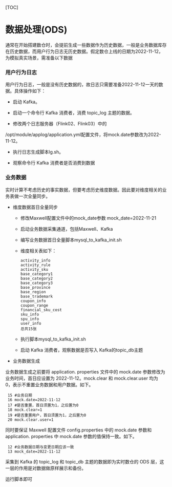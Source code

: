 [TOC]

# 数据处理(ODS)

通常在开始搭建数仓时，会提前生成一些数据作为历史数据，一般是业务数据库存在历史数据，而用户行为日志无历史数据。假定数仓上线的日期为2022-11-12，为模拟真实场景，需准备以下数据

### 用户行为日志

用户行为日志，一般是没有历史数据的，故日志只需要准备2022-11-12一天的数据。具体操作如下：

- 启动 Kafka。

- 启动一个命令行 Kafka 消费者，消费 topic_log 主题的数据。

- 修改两个日志服务器（Flink02、Flink03）中的

/opt/module/applog/application.yml配置文件，将mock.date参数改为2022-11-12。

- 执行日志生成脚本lg.sh。

- 观察命令行 Kafka 消费者是否消费到数据

### 业务数据

实时计算不考虑历史的事实数据，但要考虑历史维度数据。因此要对维度相关的业务表做一次全量同步。

- 维度数据首日全量同步
  - 修改Maxwell配置文件中的mock_date参数 mock_date=2022-11-21
  
  - 启动业务数据采集通道，包括Maxwell、Kafka
  
  - 编写业务数据首日全量脚本mysql_to_kafka_init.sh

  - 维度相关表如下：
  
    ```shell
    activity_info
    activity_rule
    activity_sku
    base_category1
    base_category2
    base_category3
    base_province
    base_region
    base_trademark
    coupon_info
    coupon_range
    financial_sku_cost
    sku_info
    spu_info
    user_info
    总共15张
    ```
  
  - 执行脚本mysql_to_kafka_init.sh
  
  - 启动 Kafka 消费者，观察数据是否写入 Kafka的topic_db主题
  
- 业务数据生成

业务数据生成之前要将 application. properties 文件中的 mock.date 参数修改为业务时间，首日应设置为 2022-11-12。mock.clear 和 mock.clear.user 均为 0，表示不重置业务数据和用户数据。如下。

```properties
 15 #业务日期
 16 mock.date=2022-11-12
 17 #是否重置，首日须置为1，之后置为0
 18 mock.clear=1
 19 #是否重置用户，首日须置为1，之后置为0
 20 mock.clear.user=1
```

同时要保证 Maxwell 配置文件 config.properties 中的 mock.date 参数和 application. properties 中 mock.date 参数的值保持一致。如下。

```properties
 12 #业务数据日期与变更日期应该一致
 13 mock_date=2022-11-12
```

采集到 Kafka 的 topic_log 和 topic_db 主题的数据即为实时数仓的 ODS 层，这一层的作用是对数据做原样展示和备份。

运行脚本即可